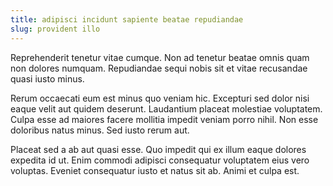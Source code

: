 ```yaml
---
title: adipisci incidunt sapiente beatae repudiandae
slug: provident illo
---
```


Reprehenderit tenetur vitae cumque. Non ad tenetur beatae omnis quam non dolores numquam. Repudiandae sequi nobis sit et vitae recusandae quasi iusto minus.

Rerum occaecati eum est minus quo veniam hic. Excepturi sed dolor nisi eaque velit aut quidem deserunt. Laudantium placeat molestiae voluptatem. Culpa esse ad maiores facere mollitia impedit veniam porro nihil. Non esse doloribus natus minus. Sed iusto rerum aut.

Placeat sed a ab aut quasi esse. Quo impedit qui ex illum eaque dolores expedita id ut. Enim commodi adipisci consequatur voluptatem eius vero voluptas. Eveniet consequatur iusto et natus sit ab. Animi et culpa est.
